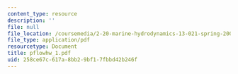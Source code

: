 ```yaml
---
content_type: resource
description: ''
file: null
file_location: /coursemedia/2-20-marine-hydrodynamics-13-021-spring-2005/258ce67c617a8bb29bf17fbbd42b246f_pflowhw_1.pdf
file_type: application/pdf
resourcetype: Document
title: pflowhw_1.pdf
uid: 258ce67c-617a-8bb2-9bf1-7fbbd42b246f
---
```

